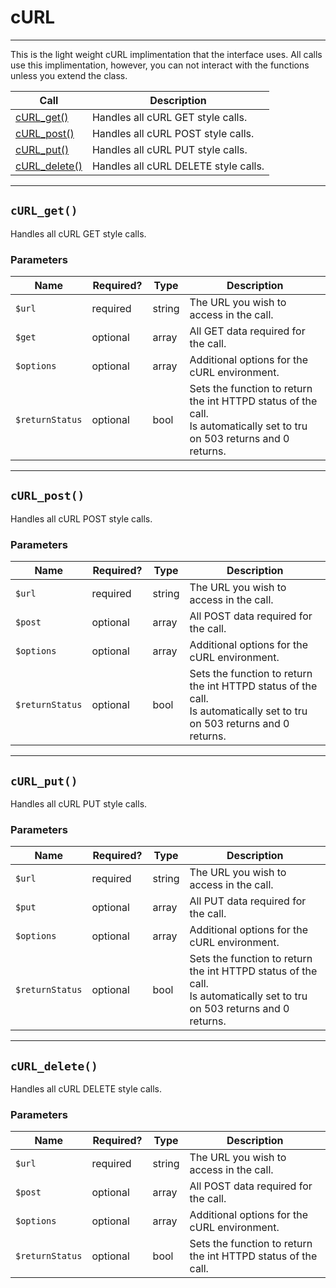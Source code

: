 # cURL

***

This is the light weight cURL implimentation that the interface uses.  All calls use this implimentation, however, you can not interact with the functions unless you extend the class.

| Call | Description |
| ---- | ----------- |
| [cURL_get()](https://github.com/IBurn36360/Twitch_Interface/blob/master/Modules/curl.md#curl_get) | Handles all cURL GET style calls. |
| [cURL_post()](https://github.com/IBurn36360/Twitch_Interface/blob/master/Modules/curl.md#curl_post) | Handles all cURL POST style calls. |
| [cURL_put()](https://github.com/IBurn36360/Twitch_Interface/blob/master/Modules/curl.md#curl_put) | Handles all cURL PUT style calls. |
| [cURL_delete()](https://github.com/IBurn36360/Twitch_Interface/blob/master/Modules/curl.md#curl_delete) | Handles all cURL DELETE style calls. |

***

## `cURL_get()`

Handles all cURL GET style calls.

### Parameters  

<table>
    <thead>
        <tr>
            <th>Name</th>
            <th width=20%>Required?</th>
            <th width="50">Type</th>
            <th width=99%>Description</th>
        </tr>
    </thead>
    <tbody>
        <tr>
            <td><code>$url</code></td>
            <td>required</td>
            <td>string</td>
            <td>The URL you wish to access in the call.</td>
        </tr>
        <tr>
            <td><code>$get</code></td>
            <td>optional</td>
            <td>array</td>
            <td>All GET data required for the call.</td>
        </tr>
        <tr>
            <td><code>$options</code></td>
            <td>optional</td>
            <td>array</td>
            <td>Additional options for the cURL environment.</td>
        </tr>
        <tr>
            <td><code>$returnStatus</code></td>
            <td>optional</td>
            <td>bool</td>
            <td>Sets the function to return the int HTTPD status of the call.<br />Is automatically set to tru on 503 returns and 0 returns.</td>
        </tr>
    </tbody>
</table>

***

## `cURL_post()`

Handles all cURL POST style calls.

### Parameters  

<table>
    <thead>
        <tr>
            <th>Name</th>
            <th width=20%>Required?</th>
            <th width="50">Type</th>
            <th width=99%>Description</th>
        </tr>
    </thead>
    <tbody>
        <tr>
            <td><code>$url</code></td>
            <td>required</td>
            <td>string</td>
            <td>The URL you wish to access in the call.</td>
        </tr>
        <tr>
            <td><code>$post</code></td>
            <td>optional</td>
            <td>array</td>
            <td>All POST data required for the call.</td>
        </tr>
        <tr>
            <td><code>$options</code></td>
            <td>optional</td>
            <td>array</td>
            <td>Additional options for the cURL environment.</td>
        </tr>
        <tr>
            <td><code>$returnStatus</code></td>
            <td>optional</td>
            <td>bool</td>
            <td>Sets the function to return the int HTTPD status of the call.<br />Is automatically set to tru on 503 returns and 0 returns.</td>
        </tr>
    </tbody>
</table>

***

## `cURL_put()`

Handles all cURL PUT style calls.

### Parameters  

<table>
    <thead>
        <tr>
            <th>Name</th>
            <th width=20%>Required?</th>
            <th width="50">Type</th>
            <th width=99%>Description</th>
        </tr>
    </thead>
    <tbody>
        <tr>
            <td><code>$url</code></td>
            <td>required</td>
            <td>string</td>
            <td>The URL you wish to access in the call.</td>
        </tr>
        <tr>
            <td><code>$put</code></td>
            <td>optional</td>
            <td>array</td>
            <td>All PUT data required for the call.</td>
        </tr>
        <tr>
            <td><code>$options</code></td>
            <td>optional</td>
            <td>array</td>
            <td>Additional options for the cURL environment.</td>
        </tr>
        <tr>
            <td><code>$returnStatus</code></td>
            <td>optional</td>
            <td>bool</td>
            <td>Sets the function to return the int HTTPD status of the call.<br />Is automatically set to tru on 503 returns and 0 returns.</td>
        </tr>
    </tbody>
</table>

***

## `cURL_delete()`

Handles all cURL DELETE style calls.

### Parameters  

<table>
    <thead>
        <tr>
            <th>Name</th>
            <th width=20%>Required?</th>
            <th width="50">Type</th>
            <th width=99%>Description</th>
        </tr>
    </thead>
    <tbody>
        <tr>
            <td><code>$url</code></td>
            <td>required</td>
            <td>string</td>
            <td>The URL you wish to access in the call.</td>
        </tr>
        <tr>
            <td><code>$post</code></td>
            <td>optional</td>
            <td>array</td>
            <td>All POST data required for the call.</td>
        </tr>
        <tr>
            <td><code>$options</code></td>
            <td>optional</td>
            <td>array</td>
            <td>Additional options for the cURL environment.</td>
        </tr>
        <tr>
            <td><code>$returnStatus</code></td>
            <td>optional</td>
            <td>bool</td>
            <td>Sets the function to return the int HTTPD status of the call.</td>
        </tr>
    </tbody>
</table>
